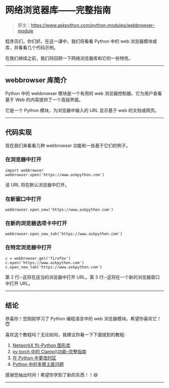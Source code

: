 # 网络浏览器库——完整指南

> 原文：<https://www.askpython.com/python-modules/webbrowser-module>

程序员们，你们好。在这一课中，我们将看看 Python 中的 web 浏览器模块或库，并看看几个代码示例。

在我们继续之前，我们将回顾一下网络浏览器库和它的一些特性。

* * *

## webbrowser 库简介

Python 中的 webbrowser 模块是一个有用的 web 浏览器控制器。它为用户查看基于 Web 的内容提供了一个高级界面。

它是一个 Python 模块，为浏览器中输入的 URL 显示基于 web 的文档或网页。

* * *

## 代码实现

现在我们来看看几种 webbrowser 功能和一些基于它们的例子。

### 在浏览器中打开

```
import webbrowser 
webbrowser.open('https://www.askpython.com') 

```

该 URL 将在默认浏览器中打开。

### 在新窗口中打开

```
webbrowser.open_new('https://www.askpython.com') 

```

### 在新的浏览器选项卡中打开

```
webbrowser.open_new_tab('https://www.askpython.com') 

```

### 在特定浏览器中打开

```
c = webbrowser.get('firefox') 
c.open('https://www.askpython.com')
c.open_new_tab('https://www.askpython.com')

```

第 2 行:-这将在适当的浏览器中打开 URL。第 3 行:-这将在一个新的浏览器窗口中打开 URL。

* * *

## 结论

恭喜你！您刚刚学习了 Python 编程语言中的 web 浏览器模块。希望你喜欢它！😇

喜欢这个教程吗？无论如何，我建议你看一下下面提到的教程:

1.  [NetworkX 包–Python 图形库](https://www.askpython.com/python-modules/networkx-package)
2.  [py torch 中的 Clamp()功能–完整指南](https://www.askpython.com/python/examples/clamp-function-in-pytorch)
3.  [在 Python 中更改时区](https://www.askpython.com/python-modules/changing-timezone-in-python)
4.  [Python 中的多臂土匪问题](https://www.askpython.com/python/examples/bandit-problem-in-python)

感谢您抽出时间！希望你学到了新的东西！！😄

* * *